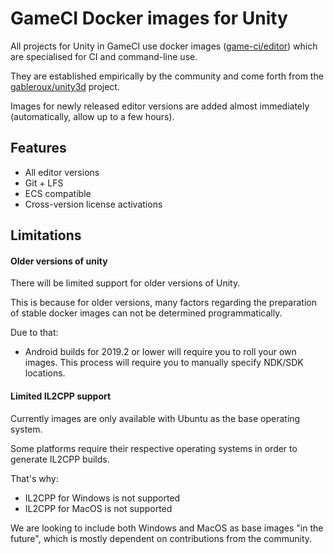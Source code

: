 # GameCI Docker images for Unity

All projects for Unity in GameCI use docker images
([game-ci/editor](https://github.com/game-ci/docker/))
which are specialised for CI and command-line use.

They are established empirically by the community
and come forth from the
[gableroux/unity3d](https://gitlab.com/gableroux/unity3d/)
project.

Images for newly released editor versions are added almost immediately (automatically, allow up to a few hours).

## Features

- All editor versions
- Git + LFS
- ECS compatible
- Cross-version license activations

## Limitations

#### Older versions of unity

There will be limited support for older versions of Unity.

This is because for older versions, many factors regarding the preparation of stable docker images can not be determined programmatically.

Due to that:

- Android builds for 2019.2 or lower will require you to roll your own images. This process will require you to manually specify NDK/SDK locations.

#### Limited IL2CPP support

Currently images are only available with Ubuntu as the base operating system.

Some platforms require their respective operating systems in order to generate IL2CPP builds.

That's why:

- IL2CPP for Windows is not supported
- IL2CPP for MacOS is not supported

We are looking to include both Windows and MacOS as base images "in the future", which is mostly dependent on contributions from the community.
